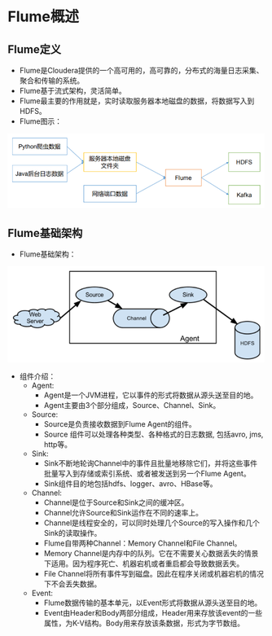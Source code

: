 # Flume概述

## Flume定义

  - Flume是Cloudera提供的一个高可用的，高可靠的，分布式的海量日志采集、聚合和传输的系统。
  - Flume基于流式架构，灵活简单。
  - Flume最主要的作用就是，实时读取服务器本地磁盘的数据，将数据写入到HDFS。
  - Flume图示：
  
  ![Flume图示](./图片/Flume图示.PNG)
  
## Flume基础架构

  - Flume基础架构：
  
  ![Flume基础架构](./图片/Flume基础架构.PNG)
  
  - 组件介绍：
    - Agent:
      - Agent是一个JVM进程，它以事件的形式将数据从源头送至目的地。
      - Agent主要由3个部分组成，Source、Channel、Sink。
    - Source:
      - Source是负责接收数据到Flume Agent的组件。
      - Source 组件可以处理各种类型、各种格式的日志数据, 包括avro, jms, http等。
    - Sink:
      - Sink不断地轮询Channel中的事件且批量地移除它们，并将这些事件批量写入到存储或索引系统、或者被发送到另一个Flume Agent。
      - Sink组件目的地包括hdfs、logger、avro、HBase等。
    - Channel:
      - Channel是位于Source和Sink之间的缓冲区。
      - Channel允许Source和Sink运作在不同的速率上。
      - Channel是线程安全的，可以同时处理几个Source的写入操作和几个Sink的读取操作。
      - Flume自带两种Channel：Memory Channel和File Channel。
      - Memory Channel是内存中的队列。它在不需要关心数据丢失的情景下适用。因为程序死亡、机器宕机或者重启都会导致数据丢失。
      - File Channel将所有事件写到磁盘。因此在程序关闭或机器宕机的情况下不会丢失数据。
    - Event:
      - Flume数据传输的基本单元，以Event形式将数据从源头送至目的地。
      - Event由Header和Body两部分组成，Header用来存放该event的一些属性，为K-V结构。Body用来存放该条数据，形式为字节数组。
    
  

